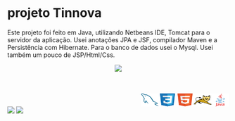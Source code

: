 # projeto Tinnova
Este projeto foi feito em Java, utilizando Netbeans IDE, Tomcat para o servidor da aplicação. Usei anotações JPA e JSF, compilador Maven e a Persistência com Hibernate.
Para o banco de dados usei o Mysql.
Usei também um pouco de JSP/Html/Css. 

<div align="center">
  <a href="https://github.com/DeusNaFrente">
  <img height="180em" src="https://github-readme-stats.vercel.app/api?username=DeusNaFrente&show_icons=true&theme=dark&include_all_commits=true&count_private=true"/>
  
</div>
  
  ##
  
  <div style="display: inline_block"><br>
  <img align="right" alt="Jr-Java" height="30" width="40" src="https://raw.githubusercontent.com/devicons/devicon/master/icons/java/java-original-wordmark.svg">
  <img align="right" alt="Jr-Tomcat" height="30" width="40" src="https://raw.githubusercontent.com/devicons/devicon/master/icons/tomcat/tomcat-original.svg">
  <img align="right" alt="Jr-HTML" height="30" width="40" src="https://raw.githubusercontent.com/devicons/devicon/master/icons/html5/html5-original.svg">
  <img align="right" alt="Jr-CSS" height="30" width="40" src="https://raw.githubusercontent.com/devicons/devicon/master/icons/css3/css3-original.svg">
  <img align="right" alt="Jr-Mysql" height="30" width="40" src="https://raw.githubusercontent.com/devicons/devicon/master/icons/mysql/mysql-original.svg">
  </div>
  
  ##
  
  <div>
  <a href="https://www.linkedin.com/in/milton-oliveira-junior-63b92232" target="_blank"><img src="https://img.shields.io/badge/-LinkedIn-%230077B5?style=for-the-badge&logo=linkedin&logoColor=white" target="_blank"></a> 
    <a href = "mailto:miltonconsultordeti@gmail.com"><img src="https://img.shields.io/badge/-Gmail-%23333?style=for-the-badge&logo=gmail&logoColor=white" target="_blank"></a>
  </div>
